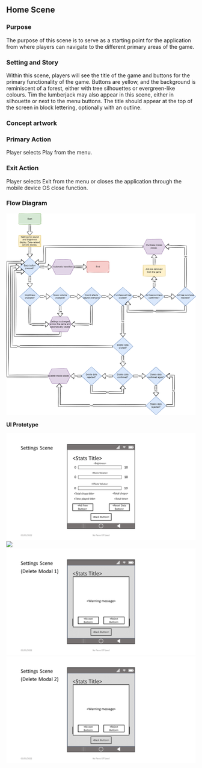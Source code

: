 ## Home Scene ##

### Purpose ###

The purpose of this scene is to serve as a starting point for the
application from where players can navigate to the different primary
areas of the game.

### Setting and Story ###

Within this scene, players will see the title of the game and buttons
for the primary functionality of the game. Buttons are yellow, and the
background is reminiscent of a forest, either with tree silhouettes or
evergreen-like colours. Tim the lumberjack may also appear in this
scene, either in silhouette or next to the menu buttons. The title
should appear at the top of the screen in block lettering, optionally
with an outline.

### Concept artwork ###

### Primary Action ###

Player selects Play from the menu.

### Exit Action ###

Player selects Exit from the menu or closes the application through the
mobile device OS close function.

### Flow Diagram ###

![](../FlowDiagrams/SettingsSceneFlow.png)

**UI Prototype**

![](../UIPrototypes/SettingsScene.PNG)
![](../UIPrototypes/SettingsPurchaseModal.PNG)
![](../UIPrototypes/SettingsDeleteModal1.PNG)
![](../UIPrototypes/SettingsDeleteModal2.PNG)
